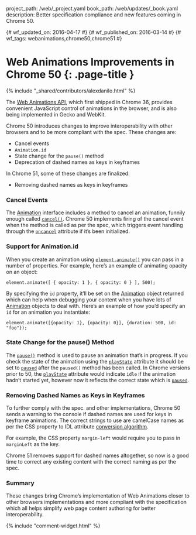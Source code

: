 project_path: /web/_project.yaml
book_path: /web/updates/_book.yaml
description: Better specification compliance and new features coming in Chrome 50.

{# wf_updated_on: 2016-04-17 #}
{# wf_published_on: 2016-03-14 #}
{# wf_tags: webanimations,chrome50,chrome51 #}

# Web Animations Improvements in Chrome 50 {: .page-title }

{% include "_shared/contributors/alexdanilo.html" %}



The [Web Animations API](http://w3c.github.io/web-animations/), which first 
shipped in Chrome 36, provides convenient JavaScript control of
animations in the browser, and is also being implemented in Gecko and WebKit.

Chrome 50 introduces changes to improve interoperability with other browsers
and to be more compliant with the spec. These changes are:

  * Cancel events
  * `Animation.id`
  * State change for the `pause()` method
  * Deprecation of dashed names as keys in keyframes

In Chrome 51, some of these changes are finalized:

  * Removing dashed names as keys in keyframes

### Cancel Events

The [Animation](http://w3c.github.io/web-animations/#the-animation-interface) 
interface includes a method to cancel an animation, funnily enough called 
[`cancel()`](http://w3c.github.io/web-animations/#dom-animation-cancel). 
Chrome 50 implements firing of the cancel event when the method is called as
per the spec, which triggers event handling through the
[`oncancel`](http://w3c.github.io/web-animations/#dom-animation-oncancel) 
attribute if it’s been initialized.

### Support for Animation.id

When you create an animation using 
[`element.animate()`](http://w3c.github.io/web-animations/#dom-animatable-animate) 
you can pass in a number of properties. For example, here’s an example of
animating opacity on an object:



    element.animate([ { opacity: 1 }, { opacity: 0 } ], 500);
    

By specifying the `id` property, it’ll be set on the 
[Animation](http://w3c.github.io/web-animations/#animation) object returned 
which can help when debugging your content when you have lots of 
[Animation](http://w3c.github.io/web-animations/#animation) objects to deal 
with. Here’s an example of how you’d specify an `id` for an animation you instantiate:


    element.animate([{opacity: 1}, {opacity: 0}], {duration: 500, id: "foo"});
    

### State Change for the pause() Method

The [`pause()`](http://w3c.github.io/web-animations/#dom-animation-pause)
method is used to pause an animation that’s in progress. If you check the state
of the animation using the [`playState`](http://w3c.github.io/web-animations/#dom-animation-playstate)
attribute it should be set to [`paused`](http://w3c.github.io/web-animations/#paused-play-state)
after the `paused()` method has been called. In Chrome versions prior to 50, 
the [`playState`](http://w3c.github.io/web-animations/#dom-animation-playstate)
attribute would indicate `idle` if the animation hadn’t started yet, however
now it reflects the correct state which is 
[`paused`](http://w3c.github.io/web-animations/#paused-play-state).

### Removing Dashed Names as Keys in Keyframes

To further comply with the spec. and other implementations, Chrome 50 sends a
warning to the console if dashed names are used for keys in keyframe
animations. The correct strings to use are
camelCase names as per the CSS property to IDL attribute 
[conversion algorithm](https://drafts.csswg.org/cssom/#css-property-to-idl-attribute).

For example, the CSS property `margin-left` would require you to pass in
`marginLeft` as the key.

Chrome 51 removes support for dashed names altogether, so now is a good
time to correct any existing content with the correct naming as per the spec.

### Summary

These changes bring Chrome’s implementation of Web Animations closer to other
browsers implementations and more compliant with the specification which all
helps simplify web page content authoring for better interoperability.


{% include "comment-widget.html" %}
